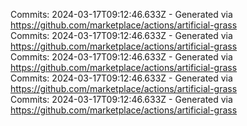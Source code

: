 Commits: 2024-03-17T09:12:46.633Z - Generated via https://github.com/marketplace/actions/artificial-grass
<br>
Commits: 2024-03-17T09:12:46.633Z - Generated via https://github.com/marketplace/actions/artificial-grass
<br>
Commits: 2024-03-17T09:12:46.633Z - Generated via https://github.com/marketplace/actions/artificial-grass
<br>
Commits: 2024-03-17T09:12:46.633Z - Generated via https://github.com/marketplace/actions/artificial-grass
<br>
Commits: 2024-03-17T09:12:46.633Z - Generated via https://github.com/marketplace/actions/artificial-grass
<br>
